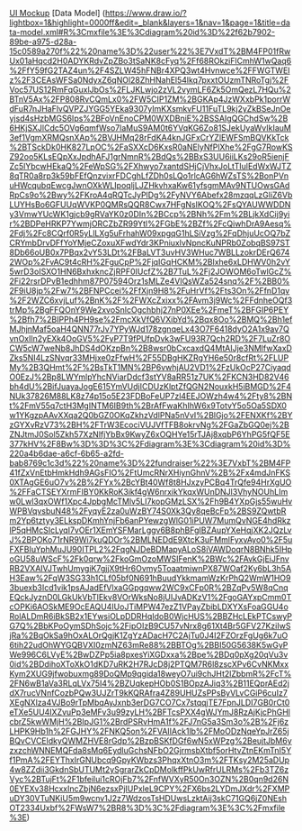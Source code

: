 
[UI Mockup](https://www.draw.io/?lightbox=1&highlight=0000ff&edit=_blank&layers=1&nav=1&title=v1-wireframe-draw.io.xml#R%3Cmxfile%3E%3Cdiagram%20id%3D%226f50328d-9b0a-58cc-38ec-0448aabd5993%22%20name%3D%22Login%22%3E7Zhdb5swFIZ%2FDZerMAaSXC5J11200qRo2rUDDqAamxmnkP36HYP5CkTtVJL1okRK8HuOjXkf2%2BBYeJOWD5Jk8ZMIKbMcOywtvLUcZ%2BXZ8K2FUy34K6cWIpmEtYQ6YZf8oUY09aJjEtJ8kKiEYCrJhmIgOKeBGmhESlEM0w6CDa%2BakYiOhF1A2Fj9lYQqrtVlc1ta%2F06TKG6ujGwT2ZPgOZLiyM31LAcfqqMOp6Rpy%2BTnMQlF0ZPwvYU3UghVn6XlhjJtbWNbXe%2FbhWjbb0m5eksFg%2BWFsCNtelz1S50aL6q7oTrftvC6iBNFdxkJdLQA%2BKDFKmVQQnA6vr7p0guVipY9yfTngYqUKnmCFBN1jTWnYbHoOCx8o8U9Bn6TSAz7qG25u384MRZc8M%2Be2Y9DwthGMCGruvjg6Q%2FouZLimfYifnXM42A7uoyFaOGNPMSLCQ9hhL%2FfQ%2Fy6hT2D2gmgzQxJHrfOQiTT%2BWkZ6TXmbg%2BTAmwj2Z2U1ZxfS7NweBNG15NuwuiwOnQNwZVpALlQJiyJOBQYPejGc2Ca8OixKm2XF1DPQcsb0nIW4xGP0QQtPMOAdz9hvQsW9m4IyxvBehRRwv8DMfB4vdn2OARgKZVTCNtUjXAK%2BjnaK5Fzz8i5aEwOXYucfyNyNbghAy44PSPYSJ3zjv3apEL2TDPI9YYPp9WYQzvL5uawmFjufKaMFwMW%2Fu%2BjaAJf8sqlr5CA3KzsgnAW6d%2BfOZWcpLRpDfpRN1iHPw5ndEPOZ4%2B1iRe5Sc7ODJyXV%2BL8g%2BR5IWT4yfkiZ%2BzckPNqxHkrOFGJgKXVfiIc9mkS4JBUP0T4Ps8%2BFKTbLbrtK0kDaYLR1KYK2f%2B%2BIYBit3%2BtYr3%2FCPD9Xw%3D%3D%3C%2Fdiagram%3E%3Cdiagram%20id%3D%224d68cd77-1ab3-76ae-d277-500eb405ebbf%22%20name%3D%22Admin%20View%22%3E7V1dd6M4Ev01eYwPEiDgMYknszune7dP987s7iOxic2ODV5MOsn%2B%2BpUAYfRhG2PJFpj0mZ62wNipW6W6VSqV7uyn9cevWbhZfk3n0eoOWvOPO3t6B2HgWvhvMvBZDriBUw4ssnheDoHdwI%2F4f1E1WL1v8RbPoy1zY56mqzzesIOzNEmiWc6MhVmWvrO3vaYr9lM34SISBn7MwpU4%2Bs94ni%2FLUZ%2F%2BWmT8L1G8WNJPBlZ15SWc%2FbnI0rek%2Brw7aL8WP%2BXldUifVd2%2FXYbz9L0xZP9yZz9laZqX%2F1p%2FPEUrIloqtvJ9z3uu1t87i5K8zRsg9Mq3%2FAxXbxH9zsU3yz%2BpNIrfJyLvsO7sx%2FdlnEc%2FNuGMXH3H8OOxZb5e4VcA%2F7P%2Bjci92zxL%2F4ye0lWaFY%2By0as390N85TVerRrjz84zevbw%2BCIL5zH%2B8vRakiYRuT1N8kpNAKxeN95uFT94XPz9K5H8jLI8%2BmgMVfL4NUrXUZ594lvoVYjc8j2fVCkpuu87XbBdvxxbNvXAq24MK%2F1b1E%2FfYYD%2FUcGwB0OkGBFe1E%2Fkz35RKxChYzECdETxAZ%2BKipGfbSkQIJXXIQHuU9h5uF3WcsVXNuT%2B9ceCzHKTF2yWWKPDzSTLilnnMat00hXF%2FIrIH5kNzIsffIUINMaTzsMqXiT4Wp5uLid%2FJJG%2Fq0L6tiD9xyzE86FiCMJktiQS5aeCoPjhpgxnj5Vk0RbfUU%2FlQCr%2BWp%2BOy78hYf%2BAfLNoFebxT9bZnCV0RxD6wzxcX1zmYaXJWfk7P26xuONk8b0SAdw3W6nG4YORbFPvD6l9a1iqD%2FyWxvi71Z92Xz%2Bcvid9fd1GuQBk%2FUVbYWuL%2FuD3bZQpn9LKGY2bxeq5ip3FGl5ZpgYyiFXgCVEwwe7YhcgGrucHroivByblNcezke9APZMcnVEbmEzTBCtPmmjCRS7%2FBlhXgsRB7sRq%2FEhM7jgkjqsAEiBAotXru%2BSRLXDZRQBKXLvLunYAJb49kFErFdSUYsdNRdtL0Ks2gran%2FuPTVLSCGgDqn1bRa8M9fSleTcFh70QDQblzctojybgjOPFdDziw%2BhuJyNlqvFPA6o0OT0XNmDFBtMorQIp4nWKC%2FvtGYtxHghqepUiAvBtCC%2FL%2F7%2Bkq2tIH4M8un1FeEzSOVY84WUZZzPuz3Sgf%2BuyuKPKirP7VennD%2Bucx%2BucEGvTPDY7p305hqLKRC%2FfbYpp5wDcAuPloauJpGlvyMuskxcVocXrXCFwKwswpEw6dg%2Bfnc5WAMqrj7kQWyDgKnAlNoChEqxTxtyhbx9ttwcU0YUAUYA8GJ0PgsRBASbJJFwRIpLGCbBQm%2F%2Bos3T5%2BdEGpC0TKFsXuyXJUSuIHpJqsYlnkcbj6jt1PmCzIIx6LbFJx00ua5%2Bm6elGF5sW%2FSzckB6uO%2FEwAi8%2FIehKwKPtgWK8SsPTnE5dp9iVOyIrHYxsiw9vS3wmPyIlw7JZ0AXWiC54jMQiKjfKkFhIziXc0u3jV%2BLqZVSxeV18GnJPdqrXsJETcA55BPSBilvE5zrbEVf8tXEeGI8Nx7wsDBZQgJafWvo5gDonB3JdwxPraWNfhmFqwxRzztyURNUY7HbG%2BEta2HsMWV%2FwfZoZkrg3G2dKHs6tl3QjJsiFmZs0a9FcneZUECOciyK2wKwXQE6NzYJiNdjfCoAuEF2W7nhij%2F5YuTZsllc2KnQDpHav1xFj%2BMTWN4QwXUz3s1RMTBb4PAx9A37R0wXCh1UNWA9EH0qT%2BdhMmd50XCf6Io3d88c7DX8H6ZR7n9YtpvA1f8CN3awflJ7VeO2irG1QXZhjViFRV8fWA63g%2BL1K5UjVh8vKMKnfPzJ6gVnU9gjdxbQD5ktnyZVP3AJo4FoISEgYVJGm9FlWzI9tVw3b1eGYxLFWeZr8W262V02C2K67Gfg2rR5iDgCr32Q2Q%2FrFdMQWA%2Fcb7UGMY81DVw3d9kRQNne%2BaB60mvisrDFDPd5ObZbgnKJJhDNeXLYePDFcLwwU8YGrmbXH93LT5uvMEXWunuRTXF1e0fwvXkfrqdTNcZjdEesdxfTHw%2F5qmWTjU0MU8WDWRXDEfMHSSax60mkguvAjJHZO6J6uVYZQ3EAmTAJXu%2BnTR5vWXpkNG7g4U97lKS9NdoGAfZXB0E9dx40Qy46zssdwj03VfhulmqLIRSV2BQPXAFQ3QDzRZXuvllGZo18kNx%2Bl2Ev8DI%2F3XZPMmumEsVKf4OSDsl7c8T5N%2FFNoyZUHyOf1o7mCQQc%2F5chUw%2BuzWt9pKGzDiGFjEkadVnXAUWRQxwERWwmu2tR1s%2BzOPCYUjNYz2dJu%2BEbGqgM62EGuBvmiB8AD7Ogu51uV7owUetUCftcBAAqMuC6wLR8Xa6uHYnwqQKCgUJCROk7LtRyq8HbBkaffR2LrhyLIWhPxLGpsYWh7conTjNsdRE%2BSIWNGKSeU2B8SKgxGq1lB5l4TKar30NE6PR6dHh8PxgtEAsMSEyqFNfaPJMVBJmmPoMzlxdvwR%2FlS%2F7%2FJ4I0uheU2NqWCaR%2Fsv8ei160p2NgfxaSFUk0vKMidQBXIKutBYsgTaU5jMSJvldrkz7S242vSIEFTmQgpg01ZABxSAVh0wCqBgmRnQPHkDjGi%2BiOhexmqGZOe4BlrRR5z%2FiwxP3OrVv6ubsDyyz8Yl8pJe%2B0%2BU55%2BVZMO3PMVDaZYv00WahKsvadELRJzAMVaPz%2BRPfaXpwM%2Bea7fpWzaLON%2BTh9kiyrlBIqCDwCqvBgBgjPl0kRpf4in1kRogxny%2FrMN4NdIZbjmBTWb6kkZT%2BoI9MYKouqSNGDUwQlwzMEeSqdSWBAOXXW3ddxRAPXdd%2FygAHg7Z0o1tS%2FAAKvrYAyAuxT7M17H68v2K6wkWdGr%2FVab3%2Bl7%2Bf6RbUhNfVTj6HI6SZm%2ByKho1ZiUupT5hXGINLbyHjqNno6M4yhq8q8FRXErFollhkacjkqci6VvOUSRdTVVFdXH3Dba9BJbLroUC2xZZoLTvJc2GnSf6sfHlaXBxnktWhOcBGQPhewp1g0sMrVRPdRdvfQlOgOGYlLXtVQCSY3QG3Pxyp2jmbh8BkkN2SAxrOCaqitM7QtS7%2FSRAciLeTfXH6wp07xrkASjrQM9h3M8dlVf1cRyGOlvkAXqsyRB75O3002CnaIuxlJ4clRlbtDpi0j8vaMv4p4o9Wuy2rGgV5be5K%2BsUTaJnrflo4joIe0PHgsh3WmzPsiaB7enKo9gtFgxG%2F0kP5TGx6RawxSUG5RH%2B1fxnrZ8G%2B09HttFKxTyL%2Fx%2BuiaySl%2B1mnHc7aUU973oTJwhc33JtFIC63yideMGlJ15fenQWA%2FePaJZFeTrYDm4dYLwXK6YP8rJrUzDJIbOje9UVnurp%2BAMkp9KalsTtboK1gprsX6EAgK7Vd0Mmxm6o9C9CdcQ87RihKmVKJ2hSzZSCiWO5CFoVV2KJ0sUjVEfBGaPSZhZnHvFqulaoLKITSw5olekF%2BlgAus1jLMZnivGpYTDF%2BHTwCsX4bguuO9iSHLq6daDPiycta1NSkuOOJTlnleS4tDDwMiU5tDnUoEpyXIXxoH0iZ20v%2BdsqyakVzeDozhVXIJqnvxuNjLKArxtQ%2FQv4XMl2iJsqzOkIdO8Kc6Bk48vXdP52O7V2JyBNrwY9y267gz2wSSmb8c%2BzU63FV66YgRtO8ZVr%2FplNwBXTW09ZFJJ8ZdVn1Sgw1E2Pxp0Go2mO3N9KZExxK0lxn6BJZhZhYccv6Mho%2BkzfA4st1xD3uxnNk1CLzOjIkxTxJE0QihlW5Tm7q%2FGkWj8N5klIzJky3eiNgkLZVNkNmf6xJKSrVH0sodzDmk7QLENLKOuH3AhtOh0xaHHMtme0abh7E1TSJqOLJ5GYBjZtue0Mi%2BzB5gQk5mjrg7SGTZ06gdND6jTWUOqmSh12mxhVQ7krkbkRpnQyYHyC6b5vGSZdRbLNUoyxUva4IgmlZbLzprRVyiLZYgOHz3BLMFkT9iSH1nh0uZM5ctGGCkQvOev2ZAu092Qwiqe8cHXr1j3%2BT2qeL%2FxbR5M9YrJsS0qPHm57bPanx9%2BcpTjSwzrP8csDr90FnKv2ZaXW0tpdoGKKbXOqZu9qd2sdNLmdnuQczCHX7gY9KF4JRNp5S%2B30ukHUvxSD5BzT2yvR7gi2xspdiDwNaEPJYacCxj1Nuyv0c66atLuWqk4oOQt1MFWdO%2F001zFCyRmmQ26p1xGT3nlCKDkDR2%2B1bs8OEThFEagXc9mEmaSOgGZ21BdeiivMv2%2FmI5xnwGkD7yicklPE1CxziLPuWEWkc2msg36Q2utmFRGbervC0pg4oz%2FM58YavjV1H4PpmYYvYcanwgg82kr%2FQEcQJAPNVQHa%2Fo6LrZPtUkMvsxdDyJofbDAyj4k%2BkuDdnm7TN4KXmkx6wLWJsSQHFPoS0merIN0X62NdGTMv7Xbn7G5JejZZfKeEmnzWBofD%2BPeNGjoiddhtj%2BhVgSXgHblli65cmt6gDd3PA7NFSxMKUZ7FdKVDptn7kuVSc5VAIfF79sl%2Bjy0BIQ2HRFmKoqzuOjMWuocsxb6HE24WVhMdSU5XUVOFUPGtcnaWL3r2eKrWvsDJL5kFSEKzPEfTtOzsr%2B0%2Fz1kLK%2BO3sBp%2BFb9eL53WvkBW1aLLrzsKppVCgUp7sopr79W3JFeTNFuHK1HByhTATWoNG0aoUCHOAwIgyQzoU6EWq%2FZRMn%2FIskJ6FTJ7wVTT5q%2FRfhBZzl2zAeHEsyAd%2BNZgJAc9AtMIkJaCHW0EeCRHfu46R42%2FzYUGdVtf%2BpCyuWH1vh224qNs25sgx7Nc34e2CwN%2BH5IDJnjUwQS2uItjo6WUhI%2Fpwncu0Mdttoxmf76kH43wwpapIyp%2BVE33Dp%2FDo026moQBisoC4Ol6EXDUlNctNdRU2vitTWqw6SccEu3wToLL%2Fw8hC2iAt0C8t3BEDdTmLSQt6QZh1zaEE6vxA3krR323clktpRIr55aFRitXoo82OqiPjqiP%2BmxeVUr51CBjmiZhfqtJZ%2FWOw%2BYdR3DBSFXSTU1AsPdhhjERhcNFFMJDWkcUrm3xj%2BLWFlVGDS2OrO0ju8BRw6HZvC7s6S%2B76NrK7XgMka5WZE0JWoU3YBOYI8VQGUjUSzdMiYFkQ54ShyDt%2FKVEZf6Io%2FdRXzRQUofXF1lfG236IktTDMA3HIk8oSS675dvaNOrpsH8Zqtwu41nFyB%2F0sNvAEMLWUoI3UOYMyfQ0PJJkxPPfsBSO5dndm1JYuCwD3K8dhQRQx5%2BNm7bkBu2B74w9zlBVcy%2FU87yid1VtcWG06uo6p7TmA6f4dRKUwOJotJNvoboqetx6uV21FPEFXs4lh49RbYn%2FZx938vnInPu%2FlP1Gr%2FMUsKIdrcTR%2Fc1nUfkjv8D%3C%2Fdiagram%3E%3Cdiagram%20id%3D%221e8356a6-74eb-3b2a-6d47-e20c09198b5b%22%20name%3D%22Donation%22%3E7V1rc6O4Ev01%2FjguQEjAx%2Fg191bN3r01md2t%2BxEbxaYGg69QHt5fv%2BIhDLQcgyMcZ2KnaiYWmEef7tbpo8YZoen25Svzd5vfkoBGI8sIXkZoNrIsDxvi32xgXwxgzy4G1iwMiiHzMHAf%2Fk3LwfJz68cwoGljR54kEQ93zcFVEsd0xRtjPmPJc3O3hyRqnnXnrykYuF%2F5ERz9Kwz4phh15W1l4%2F%2Bi4Xojz2wa5Zalv%2Fq5ZsljXJ5vZKGH%2FFVs3vryWOX%2B6cYPkufaEJqP0JQlCS9%2B275MaZSZVpqt%2BNziyNbquhmNeZcPWMUHnvzokcorzq%2BL76Ut8ruh2f7GCE2eNyGn9zt%2FlW19FuCLsQ3fRuKdKX59CKNomkQJyz%2BLFtPsR4yvmR%2BE4prktjiJxQEm8HLLO3iijNOX2lB5%2BV9psqWc7cUuL02X2TffPh9gc0g5tqlB5nnloF%2B6yro68sFc4pfSYmrrodPWq9mmwjqzY%2BCnm8qoYssu23%2F7ss7CabwU%2BKdc%2FDpmLHfvCStjBEMbP5DsJzsKZ8lPWtsS5C%2BxJbNmKLz7LgrXsdjGk927Gh9rsL0NbD9hvgg7zQD48WqT2XPykBy8V9jWy1%2FleAmOaR8JEEZTsUeVMUyl8VFn49fM675iXUYjn4dPzZT2FpNjYPK7wN9e3OJ%2B6cWsuOVJKowdxuvvpQWsY2lKMwovDbvWMDFfc%2FnOoJQn%2FG8SikurzvalOrj8TPLwkFIOYKwutBOyBCD7R0qZ9mRW5LJ6%2FirngWbqKgeP4a%2FCVgeQiuxFvLHXeA2Tyxxg%2FlkSCzdJ4oEgUNu7Oa9M8p93wMFT4uA6hkccxzY9hG1nGBxcgIO470iYbDgkrjQYBGMfe5h4rmfZDjJN971CwzQBJgCJXgy1gVXkL2k0qTj7q0AIq5P8paBgOPtpkQELojabzxZzozaFRfSB62FidpOJuQomZiimJaSDBnsKiEjEy%2FvPyzRpAvL%2Fx6S4Y2Tkr%2FpQDVM5mB3gS5pb9E7sYJLdS%2F0TZJ39P2XU51RsPmTN4vTiwosrKPYDjiNsy1vecSoxlkMSwJVAjDIFxd6GQZCdRs1EGg7bwyNP%2BNfCXpCFo8ehMGo4VFXh1okOVniUpSPoO5SlBVKyOjdfCfJXE3KYpOPwh%2FCDf8e7Rzg1CqPa%2BQsau%2FRfNFk%2Bcp7EP3JfmjVBchW5opAD1I7RyguvO4MGkN1W%2FeZAkKuirpE2dICsqp7PSRtFcP%2FH39LPGvfVvDKAS2DoEvZQYQ9r%2Brd4xI%2F97uYR%2Bj2igvoCHiGPUfOI38SNbqK9djou%2BXjLrnXh7bjA1pIgzOxcO8pCccO0BprKA45ND8CvLj0ZVKBeYjKwOtB8CR5noR%2Bv85AKQlZWZ2iWJo%2FZZbYNWk3TyoBWgAQtWXlhX1GotKQxxpA7qTSikRaJyGri%2BMWSp9cqGSGoGWmPSVgi1yPkZDh%2By1lUEY3V%2BU1Is9TyeHmQH9mbGVL7ytXm6K5EztSRpRHUr4bK0ir56gTyLbAVU3jHTF3ox%2FWKAwJXRUUvFf%2FVtKpdxkdQ5vof9dl1opWFUHlB7fXFXwu9VjLfq%2BdWPalbJdjohX61oaufFfbS6kjlDZWopsDD7YzHmyZeV8%2FEa%2BLmxGsPgJ0NGfHvsfDzKwzdTxaqgyzM2ZAXTx9Tnmhfdb0B3hvwtnSuB3C4yH7PfZaddpaL3C3Yu64f1Xt0arS0el8e8cgUXHMI7BHHNVRTc%2BuwPcQMiHb%2F9Q%2BvyYBNTEDqH0ymsDvUQgelJ69A2Kq0lQcrnIWoCxYLiEQzBJWKxGw%2BN%2BdEpWTJ6FIUIk1IawXLO0Powt4KdTwjDRDCGgZA2M6e620QjbOmwTjwGYQR3xHXPSIlAmvZ3dNbd6rjQluZmriOXPSTXMcbIhfCQmWedXjdMmGfMKqmu4tkwg6lxS0T9oYQw%2BAeLBNiWGFcNhN6fc3162dCDMuAe%2F9Jf9V3utsYzdzJdDZSrE%2BACKx2bQVZJeC2g0xVGlx61cNWrG4Roog0DckSW32S5eftbULNCMOKVpThmpuwrjaFc7ubbk1NgzU1YQU1Mi1Fc6kOaoRV3Q1vyd%2FCEjz0o%2B8iZ8v10HzlKt9pmfBMJSrelJ3yBRYFZ4IronWx59iSWw0qy4BQIeR5OV3TwYGaYip24axOXAVUpo6uUwxVGN1z7SZh38I4e8ithUMYbygLFQuf1Up2Nv57xoB5ZhzUUUCr%2FK%2BXgEZca4xczyKmY9seIRhanPRdt%2B6MgkpWQdpJT8eWeEW2kl2B9eLv7CdPKp%2FrhY%2BqBdPuq292BgSKJEXb3VUj0iIkFwZI2STbGyF17eEOoUBjqLoUnXQ3kN8F5Oo4elGGQs3dkM%2B5%2FCI4q8oMTThj1xoAZ6JScxrly%2BmyxFaVJfIoSzlwFwTC8mmtTFm29%2F2ApcuJ4qTiZG%2FyMEl5TWOMMHYMm3iO50rZ4fjD1YiMXRd7BjFsQzA1W6FT6KhcSJfmzA4c9jDa%2FjqAwxZ9rHpITqyoO96aBfbNw%2BhNAlBoMq8sz5%2BdyEn3yvK9aDOBElLVH2lMN34c%2BFeGhq5Z9jxwPhxlJlDauWQD7A3XbJWz1Xw3RM87UclCBbVJd37ciUxZKjL1Z0ifxcaRIy7BmAchr97MwtRfRvXnmIozfUgG1VMz7OFlkkPj5mqOgjOZ8ptjtLMkqFY54qSWcc8ZFQBmaH6nwUaYPv1guPVkvv1xQ8gcew4ysY2IoMHyAK%2Bg6KExwaIcI45p2oY3FKZduoJuzFcL8x1mZoZilnYl%2F92Yr3MOhJdlvlBlko%2Ba%2FOLE9yxsPhzxdaC6dMFHiW6w1nivXlxVio9%2Boht%2FXmrb3ZEktbVPU1vbGoYGOVA%2F%2BqzUtjdu10ptnQ5fXnqjtnqoLXjKWk%2BShqrTtTVHnD3ROmd9G%2BpFua0DxaCvNKbM58Ii9e8iuypEdDGh8wD6eAQXijoXe9z2BupQzQ%2BOSta56bhDkd0ebnUFOq4DJaNPSnb744YsZ1zSXMNBbtXB%2Bf5sFwpRf8Q85JGwmWV88%2Ffy267hn04wnsI0XEqAjdZZD3%2BqochDhz%2BHgeb%2FAA%3D%3D%3C%2Fdiagram%3E%3Cdiagram%20id%3D%22d6caa9a4-2948-be9b-b03b-5c746f16d7b9%22%20name%3D%22Donor%20Page%22%3E7V1dc6M4Fv01fmwXQnw%2Bxklndqa6Z6Y6M7u1j9gohmoMHkw66f31KwHCCF0nYEs2TnCquo2EAd9z7r1HFyHP8O3m5Zc82EZfs5AkM9MIX2b4bmaavm3Qf1nDz6rB9q2qYZ3HYdWE9g0P8f9I3Vh%2Fbv0Uh2Qn7FhkWVLEW7FxlaUpWRVCW5Dn2bO422OWiGfdBmsiNTysgkRu%2FU8cFlHV6vGvxdr%2FReJ1xM%2BMjLpnGay%2Br%2FPsKa3PNzPxY%2FmqujcBP1a9%2Fy4Kwuy51YQ%2Fz%2FBtnmVF9W7zcksSZlputupz9wd6m%2BvOSVr0%2BYBTfeBHkDwRfsXldRU%2FuS3Kb0PY%2FsYML56juCAP22DFep8p%2BLQtKjYJ3UL07WOcJLdZkuXlZ%2FH9Lfuj7es8CGN6TbwvzVJ6gIV8ufU3%2BEHygry0murL%2F4VkG1LkP%2Bkuda9VW%2FKnuPm8hw0hp26MBMw4BkFNlnVz7L3B6JvaZrD9zLft17JOgzazZBjsosastGfL9t%2B8rJlDzZeUAbuCvp3neUnwRc68xGaHpHsXefaddGzZMX1NOyU2dkQbI9OWjexBNnYVmBhLJr7LUvotddqZ7mH3tDO%2B8xa3DJTHbE%2Fvtv2DJF6ntC0hj%2Bz4O%2Bo7cbr%2BUm7doUM%2BlZMdvQ4efBCIo9kbxzZQtjWnkcxFFv9Xxg3XsOUkCYr4hxgUISzrM%2F6ZxfTaGtr4Ims6XMgeH3ekkJjQXHUvclhv%2B58IYpxGJI%2BLDo771m6g2vecyq%2BKXh2WNOz5uCxxxfjta2CJDbDESTgcAl2cf54y3vFpV4aCG7oDMrcv%2B85SeXAM940YY99nqX7f5KzZ%2FzRgUQtl6Y6fll5wdeaqX%2BIsRapDObZ7HZlMQ%2BYR8lz%2F%2Fv5E%2FHkvnvuWix3Poj5rmw4WALLl2O%2Fac9drf0TmiqUgEbjnzbV1DuimVYf9SbmB9oTli%2FYwS8dUS97ULl1k28tKHVuB8T3J%2BIs8oCpXMQJBuoqYQbv89suX6AfIejUqNgIdDotub%2Bu37AuJHHtoGOxrcl8y%2BU0YbM5ucZ6Z8uor89T0rbaA%2BXpuUobCi2DXNudfo%2FyJuelTc3Cl%2BYhLoRa0f%2B%2BIeklbS45WBKs1LCxsDxAAAlcFko47F7KGI0NrOPMmCyHb9QAVoiK4ISThwVO2Jkz6jCwW5d%2F5gTF9ILFQJBzLRg6ivZhaXRcSctCj3zyhRtOHxUj9A%2FvO3HWp0V3TZWNu72LuYcrhSoJiUJVIAEsSUkb5eqWi8YYWZir8gBYeLLka%2B%2FFBLJZ9w4VUAfZUGF6OS6f5ALVFEQfJN0r8IF2zQyxKdVrutMyKItvUG3W2L99XY1IYrEb1jgEsxxbAwggAy7JlsJASL9FfC6RC7UucssL4ok9Vo%2BtLfzDlVjDj4L61g%2F4YCDYGHIJjo1wmAwXCGW87f95u5Yr2MKXcri8GnSKYjyvn2AAglq5xC1CU%2Bz3YkJEj0inAnRkgpAQheBDTzURKhjDAnaM%2FI2Zp0%2Fg9m6C%2BENRSnU0N1nLl7UanIH8nOBv6cHa04GxBFdaBdXJLrJPz%2BnZ1lCVvuAlDavl2OXzZ3Xd4ibwvbTgtVhRgkgMF200chqU2BhkjDHQElrf5aMpSt9FiJzGM14ItUesCUhdSYUruecu1YAmdkdx0awlmnXIXGFKc6uidGr%2FaeC4XWdDIQvnxsdo7BsKz6mMsl1N%2ByyKaTI1FNjbppCyFHgXL1aliLNcAPM%2F0PWR6YxuRvl9kTSymxk%2B2DqShqkOlXHbbIO2llUxIK%2F07Js%2B0c%2BbSSzA%2Bh3HRbNzFu2BJD7kXSNWZrlIgDawFDmAZl8jImtu4map2WCYh5MwtwzGBJK5CLVmyWnLpqU3jocgJBZMh%2B42EEYVhd2UYDhW5gzHE3YmHMnpNm2rc8PVMLbt6lasnF8uzvpQX5C%2BlchtyjljlygXCr0F9iPEgoEoFHQfI9elbOZm9d307PmSbyKYWWrkooEPQph9Wwg4gEpewJh6HhJWp8UEl7HAMLylhLbnQNElYTRJWeppMzR0ZeQLQ2PLs0Ym1Yed4Nawll%2FN%2BCzZEDnLvQ%2Boch8jViVhLHtm%2FdxE7PmT13NmyDj%2FpNVVl1UvaAbQaWVXWlqXRB5W0wzHE9pvoaZO0NjQjetgUFfr1AQcvnyk%2F4fnMK2bAyfOsmzwhPBOqiQCyJBs8RwkkwK9hX%2FArqNsDlKNEQpzt5vFflEi%2FptsnWSRQzKzyJWPZPBi0fCqKLP2rJOOdyAGvQ7%2F2lHyIWR2lkQRLkiyaxUw0rSuBDXGJANOQnwHzEUAkSwGRDt%2FAPW2y2wMJ8lU0RZJekcQ3xUjinTGSKFgVAIwk1WT3KZacN5ZYWCy0mQa0UIGmWAIto6SCSqUaLSYynZtMtvs2mbQlJgWzsEEy1c9nTFw6L5cc%2F4Jcku%2FXcnmiuM719sop0lJHjXCROPHmmlpdiQKBfQBddSvPefwZqFeARRxFAVlbAbLQ6iDhBKsCWD0kwuoC1SldsDrQ8LaD6Qd51N4G1jcCH7W3u2u0HGX404eDcGGp9EqjXrJwGhMOry7ZoP9pGhQ6vWd9TtJIAdSe6PIOv%2BHaLiVDj1Gq0EaOgvE%2FWAC6j%2FMd%2B%2FiQOsDpLl8Dd40O32UBUAVEhiuzAKtgQY9VBSeH1%2BXwLpJXNdLn8NBzqyoc%2Fksw%2Bfsp%2Fu5ZZ%2FR3aJrr5O%2Ba%2FN3l45nG32Wotfm7K9%2FjV%2BPvgwppH9nTXafr6UCFRJenuz0WT5s8XZ2nX1DKu1DVRIWnf94EcTJ5%2BhHwn1PDu4drN2H8A0SfYfWpNjuDv7T8wXVres8ddMCbeE%2FL3SqPt9WKSQemCTbN5RVPDJNVo%2BsJDPOhVWp1lYXcHqrxxFL7KiKr78vsZbavtmMokzjlS5USN%2Bd%2B6yVaGBnYh7qFtbdle%2FO2Aatsi%2Bflm0pnBnvjjhFf6U5RwqC5jYI0DKY4cSynMUIdFkO%2Fk6ArUHg96sdXGChsy301UFj4%2FQSKw2XhMQSK%2F5Ign%2BKECkrznL4nMSBZTU3z2D0FM8bAEYu8suI0ZjmofsRfNnKBnzbSNmbxFMzyQn1%2Bk8oK2d80tXAshRLTF3%2FwzDNkeWIaGAg7Klh3eJGH87Dulq0%2FP3Hu7JwThZMHTKnQxjn%2FzTL8IAYNllEITJM56aGdJnpehp4Yukuki56nP1F4aiIOimla9sXzsA9UrPWRTsENi9PyMLVsec0T7c5NO3HY6QPVKVW0o5v7X5KvSiEMhq9ZSNge%2Fwc%3D%3C%2Fdiagram%3E%3Cdiagram%20id%3D%22d844a2e6-307b-b32d-1823-4fc69199426c%22%20name%3D%22Collection%22%3E7V1dd6O6Ff01fkwWAoPNo%2BPcTNvV6ZqVzGpvH2Wj2HQwuBjno7%2B%2BEkgySLKDbQm418qsmYmFzIf2PkfS1tFh5M03H99yuF1%2FzyKUjFwn%2Bhh5jyPXDX0H%2F0sKPquCIHSrglUeR1UROBS8xP9DtJB%2Bb7WPI7RrVCyyLCnibbNwmaUpWhaNMpjn2Xuz2muWNK%2B6hSskFbwsYSKX%2FiuOinVVOmWPRcr%2FguLVml0ZOPTIAi5%2FrfJsn9LrjVzvtfypDm8gOxetv1vDKHuvFXm%2Fjbx5nmVF9dvmY44S0rSs2arvPR05yu87R2nR5gsUljeY7BG74%2FK%2Bik%2FWFuXTIFLfGXkP7%2Bu4QC9buCRH3zH4uGxdbBL8CeBf%2BfOQuglcoOSBt8g8S7IcH0qzFJGqRZ79QqwQN1TwOommEB95jZOkVv40fgqeJrh8lcMoxg8mnOg1SwtKIeDSz6qvy21Dm%2BsN5QX6qBXRtvqGsg0q8k9chR4dU9gorRmK7weO8LJ1jR9eQAsh5eWKn%2FmADf6FwqOGypOgeilyhApc9g%2B4QRJuVfsy%2BoITOEVwt%2BYA4yNbcobNx4qY9n2c7e7jn%2Bij%2BGu63Rcq3Mblj9zwTvmDyxf7oshScg5yoAHYVIab2ouaajCJVyn%2BmKDX4kuGaQA8aAIeyoCDiQpwDXj7CtMMkoK2X%2Bn8WJsF%2F90Th%2FFwaPRaUbAi%2F78gmC%2FX7Az42tVJqoMSd4oSqwZhGqgzy6shR4sYQEvc5giXP5C2jrFnndEDmziKyGWU8DZ9zRnOpEMfIFAikCkxVjDC1cCIQCsjcPMkuO%2BMs7QtK2xPcH1PoIEGE4kG1v935P%2BB32EHMNVq7rimdf7a%2BeCOO%2FP%2BAEh8YJ26AOBFdr7Acw6MM9ze53k5pXrIaZv6so1iw32YP6oQl7wDryqgws1cRE9Fja7t3HU6tHNgJ2FnYeVPe5yFgbHeYTn8Vazjcgq3gthDO3f4LzNrh03w7PCsM47ooEj4tT1f66IrD31s5CQhFpU%2F5AgmRJyu%2Fl4Onx5Bo6MF8vhK7L%2BLbHs4yU%2Fy4dHDBVuUx7iZUA3rwfTYfih02UBBBUfVZwMNXGAcq3EBEB%2BRZ7tdyYjKwI2w4ywWCMArBncKkJWjOLTDwNanHQoQw9YofoUSM9gcJbCI35r67VXIycMt9w%2BBHDEtekPgT40kvcSPLC773U%2B1B89eX3cUqDry%2FMbakaHFEO1K6JdrtPzFsWet7in73%2FJHicf5%2FhE0vKNz78sDXwVY0%2Buwote%2BA37j6ndjE9jJwrmXR7hg9obSvaybDMCEb8xkxXG5Htjlgfq4WFvYhwN7aAR2ednEt7APCXYgimF6cJcXR%2BZ4qLbckys%2FZzCyyPePvG8EeXk95DvMfyEK%2FCDH6LcG%2FNQI8KoFEquJHR3p8%2FClPnRTVyWKadRN3ZQM6ed0dm6F085JoiPCSRbLDDlvK5y2YIKwJjZRMEGpm2qhgqy%2BzRbRHiYJ1L%2FeOfQOndvFgOVST1bIZjl8i9NBDrw71Uj7hK9DjdSTdTbd0OvRSDlVrUbKsZPFstku3llX27%2BtGhFHPVklm%2BX71MLdO9xGRFFPFsceCIK4CS3ifSNuRg%2F1ZFVsBjfImvgAADcig3qyGvayhut9YhHvH3Ej%2BiejkdU%2F243iPeZo%2B9A%2FfVnQ0LGdy5nlCFqds0My6OCCrJUYctJW52zBBK%2FJhNYBogAEGrggqyazNMUmzVY2bqzz5rYxYK3Tl9UScT1qeKh1Knn2iWKHkqev2qM9RMmTM9ZKnhw7WRP5to%2Bj9HOIxntjxmpE8%2FRlReQFxhGG7fZChIYHuRHdM1CsIpfzpSdcOM8iu2neyGZaj62wHY8cAOH0OJWuypEhz60s5OYh98MeIZeH4%2BRRtTt1xbb44x5eAAvPVh%2Bns5Fiw%2Fz1298XWR6h%2FBlG8X5XPoV%2BdcRT5L0wJo8E8qja4ql3O3S3eKpWHy2eOqM0u8VTHkj%2FM0bvIyZGm4f11rKRdJl1KGiRvQCl0Yxk2SRNncDdLl6OTuQLws378ET%2BSDIGOEPpRR9x8Tv9Dvn934Q590HAjv2ozY4Io3Dr55%2B%2F1z9U33D9Uxjtsn2%2BRE2eFzBfITZxoi2MokYC0ZPTJl%2BBlH%2FlrIkSRUxD5jkCA6rnod86kEA%2BUXiEcuxEVSNIJ8I0gJ%2B1altSYXfihsXrUBq3vS8mzh%2FIXN3BpTNE1i%2FaNdTLBobjccuOxxcn%2BBdlRNO7iDq3GRD7oIKW3HhyL0XR7GVYOXUXXim9C3A5Thg6dXVv2MNKEdJQke9WCelYA6ShyhVfbtzsuwtWwLcjcFNfSHVzVlJtJxOTveBncMSVviOOoyqO4jex6JJnCacTsk7seKBMFhfADaFHuthtayc%2Bcgu4uHEXgnVcn%2BzxSCRAv6keGxEIjiaH5zUXxcZTxbB8qhC5dMQPhardFZczarbBjdt6g6TNCNqeFb5ismYqJWioSkZo5W0TKxoCyF3q26HeTPA%2FPzGw1vC1cyJQhBAaM3xFzgv8pOuE3N98DdPImA4ntnA7uZX2x8%2B0GcoV75br2cf8Qt8%2BIFDMd8z5gBa5Lhh2RR7DdFXaVhTndILrPe6yPblNeYpC3bPSshUYyU3J2Wg4uojWuja6SJjk3Lns8lpjD0KbBXbIzrptB64lyJe%2FHqpGhmeU3l7cETeKs%2BKOTnpV7dG9wJFVRuOd6x8twLdPIDsM8AWOa9yL64nwPbDWhvge0JNFk2e4gRG8vW2wwzNYI0G%2BwJElEdvTDgJvIxG%2BwGmxBYMs1rOucYdWG9xIvx2KHs6OZuDBQpdHM%2Fxnv9myeuNTQ9yBBBp447Dhr8e%2BMGdqG2jguV%2Bc6EigwUXckFWSUn38WuUqLQwuygqlVFGFNeDa%2FsPIL0ON9kW2owBeNGO6G59Bl6P0OCMEkO1%2FYJEXHcpVfEulRWLEZQwW0TJxO8RBntrcLg4e8JpITDsEQp5X3C4QfLcAN4lJh0i0SFtnw34OYAkRh%2B2jfrS8fQ3ofQcuT6NRvUHVBoF1xgYdZFC8okkCy0rsnQ1rBCqEcndqLl8wYNDbhMENyxhwFg2geDGTTRk8AAC71NcVb2nSDb4mfZ2z1errB%2FQUaWRvMm3wAO3VjLyueM3STSYOHiDgZvR1xduVbjV18AAxN5M7GCjerHSbyYOHCLmR7MFA8X6mG00fPETMjeQPBm3et9TLVm%2B%2BdfveH9U3b58SKuq7tLlMOJDV06C50MBXGs7epS1ILOKcTNcmbUd5u23vyjm9pRuIQlGz%2FtVbuoHiVUTX01rDmr86g0H7fAR8qWIgrHaFpDK%2BOOVoHRPA7IGdyBXsQ2NMQJu3FPVCjhM%2BjxPn3imDRQ7k8abBSJ3%2BohWjWDvXfSfbYz8Qkk0F7wIuJVk46cZ5Ah7szQds4Wl%2FKH7hKwfK79yYA20hyvVhI604zTID1DkdDGs4MAFNACeTCzk9EV%2FRKE4HNXE6FK6DGTvRTDm9exx%2FYHriOYTd5njMYs7ZORM0sJ8qckIYC85QvLhKAs%2Bu8PZFhVDxpgRlBLGW0A%2FFG62%2Bl17sDv99Jmk6eEd6S2oFN5Ehb6liDqKG3d%2FIqoHFbUAB%2BmZWeMd6c3Z9L1M4225dxRyFez%2Fhy5ua1FThy41162N5tDeHBpaN%2FwQpC64EWRi7eaoOe3zco1yHcovBW6c5C75qy4qWmuM5hpy0AH%2FMM%2BJeD9WJCREfS2r8Hw%3D%3D%3C%2Fdiagram%3E%3C%2Fmxfile%3E)
[Data Model] (https://www.draw.io/?lightbox=1&highlight=0000ff&edit=_blank&layers=1&nav=1&page=1&title=data-model.xml#R%3Cmxfile%3E%3Cdiagram%20id%3D%22f62b7902-89be-a975-d28a-15c0589a270f%22%20name%3D%22user%22%3E7VxdT%2BM4FP01fRwUx01aHqcd2H0ADYKRdvZpZBo3tSaNK8cFyq%2Ff68ROkziFlCmhW1wQaq6%2FfY59fG2TAZ4un%2F4SZLW45hFNBr4XPQ3wt4Hvnwce%2FFWGTWEIz%2F3CEAsWFSa0NdyxZ6qNOl28ZhHNahEl54lkq7pxxtOUzmTNRoTgj%2FVoc57US12RmFqGuxlJbOs%2FLJKLwjo2zVL2vymLF6Zk5OmQezL7HQu%2BTnV5Ax%2FP808RvCQmLx0%2FW5CIP1ZM%2BGKAp4JzWXxbPk1porrWdFuR7nJHaFlvQVPZJYGG5YEka9307yImKXsmkvFU11FuTL9kj2yZkBSeJnOeyjsd4sHzbMGS6Ips%2BFoVnEnoCPM0WXDBniE%2BSSAIgQGChdSw%2B6HKjSXJlCdc5OVg6qmfWso7laMuS9AM0t6YVqKG6Zo81SJekUyaWvIkIauM3ef1VgmXRMQsnXAp%2BVJHMq28rFdKA4knJGFxCrYZlEWFSmBQVKkTck%2BTSckDk0HK827LpOC%2FaSXXcD6KxsR0aNElyNfPlXhe%2FgG7RowKSZ92oo5KLsEQpXxJpdhAFJ1grNmnR%2BdQs%2BBxS3UU6iiLKs29oR5ienjFZc5lYbcwHEkaQ%2FeWpSG%2FXhwyo7xantdSHjCjVhxJoLtTIulEdWxWJTZ8qTR0a8rp3k59bFEfQnzvixrFDCghLfZDh0sLQo1rlcAG6hWZsTS%2BonPVnuHWcqubqEwcgJwnOXkWLIpoqljLJZHkvhxaKw61yfsgmMAv9NTUOwsGAdRpCs9o%2Bwy%2FKroA4qRQTcJyPlDg%2FyNVY6Abefx28mzqqLzGliZ6VbLUYHsBo6GFUUqWVKP0QMRsQQR8Cwx7HFgNsIKOQ%2FsQYAUWWDDNy3VmwYUcWK1gjcb9gRVaYK0z0DIn%2BCcp%2BNh%2Fm%2BLjkXdCij9yir%2BDPeHRKP7YwmjORCZbZR99Ytl%2FGbE%2BZf%2FcQiwhDrA9Aesq%2Fdj%2Fc8CQrf0R5yLlLXg5uFrhahW09xpgqG1hLSiVzg%2FqDhjuUcOQ7bZCRYmbDrvDFfYoYMjeCZoxuXFwdYdr3KPniuxlvNpncKuNPRb0ZobqBS97ST8Db66oUB0x7PBqx2vY53LDt%2FBaLVT3uvHV3WHuc7WBLLzokrDErQ6742WOp%2FvAC9t4cRH%2FguCpP%2FjqIGqHCKM%2Blxhe6xLDHWV0h2vY5wrD3oISXO1HN6BxhxkncZjRPF0IUcfZ%2B7TuL%2Fj2JOWOM6oTwlGcZ%2Fi22rsrDPvB1edhhm87P07594Orz1sMLZe4VlQsWZa524snq%2F%2BB0%2F9iU8jp%2Fw7%2BFNPCcei%2FfXjn9H8%2FuHrVf%2Fts3On%2FfnD1qv%2F2WZC6xvjLuf%2BnK%2F%2FWXcZxixx%2FAvm3j9Wc%2FFdnheOQf3trMp%2BgFFQOnY9We2xvoSnlcOgchbhj27nP0XEe%2FmeT%2BFGIP6PEY%2Bfh7%2BIPPh4PH9se%2FmcXkVfQ6VXibYd%2Bqx8Oo%2BMQ%2Bh1efMJhjnMaf5oaH4QNN77rJv7YPyWJd178zgnqeLx43O7F6418dyO2A1x9av7QvnOxIln2yEXk4OoGV5%2FyP7T9fPUfpDvk3wFU93R7Qch2RD%2F7LuZr8OCW5cW7weNb8JhDS4dOKzpBn%2B8wsr0bCxcaxdQ4MtAIJje3NMlfwXaxDZks5NI4LzSNvqr33MHjxe0zFfwH%2F55DBgHKZRgYH6e50r8cfRt%2FLUPMy%2B3QHmt%2F%2BsTkT1MN%2BP6vwhjAU2VD1%2FzUkOcP27CiyaqdO0EzJ%2Bp8LWYmlpYhcNViarDdcf3stYV8aRR51z7UK%2FKCN3HD82V46bh4dU%2BifJuayaJogE615YmVUdjICDUzKlptZfQGN2NouxkH5iBMGD%2F4NUk37826M88LK8z74p15o5E23FDBoFeUP7zl4EEJOWzh4w4%2Fty8%2BNt%2FmV55q7ctH3MgINTM6IB9th%2BrAfFwaKhIhW6x9TotvY5o5Oa5SDX0w1YKgzpAAvXXqa2Q0bGZ0OKqZkhzVdlPNa5nVvI%2BlGjo%2FENXKf%2BYzGYXvRzV73%2BH%2FTrW3EcociVUJVfTFB8okrvNg%2FGaZbGQ0ej%2BZNJtmJ0Sol5Zkh57XzNlfjYbBx9KwyZ6xOQHYe15rTJAj8xqbP6YhPG5fQF5E377kHV%2F8Bw%3D%3D%3C%2Fdiagram%3E%3Cdiagram%20id%3D%220a4b6dae-a6cf-6b65-a2fd-bab8769c1c3d%22%20name%3D%22fundraiser%22%3E7VxbT%2BM4FP41fZxVnEtbHmkHdh9AGsFIO%2FtUmcRNrXHiynGhnV%2B%2Fx4mdJnFKS0XTAgGE6uO7v%2B%2FYx%2BcYBt40Wf8t8HJxzyPCBq4TrQfe94HrXgUO%2FFaCTSEYXrmFIBY0KkRoK3ikf4gW6nrxikYkqxWUnDNJl3VhyNOUhLImw0Lwl3qxOWf1Xpc4JpbgMcTMlv5LI7kopGMzLSX%2Fh9B4YXpGjs55wuHvWPBVqvsbuN48%2FyqyE2za0uWzBY74S0Xk3Qy8qeBcFp%2BS9ZQwtbRm2Yp6tztyy3ELkspDKmhYnjFb6anPYewzgWlG01iPUW7MumQvNGE4hdRkzlP5qHMcSIcLyqI7vOEr1XEmYSFMarLggv6B8phBFgIBZAupYXeHqjXK2JQzLvJ%2BPOKo71rNR9Wi7kuQDOr%2BMLNEDdE9XtcK3uFMmlFyxvAyo0%2F5uFXFBIuYphMuJU90ITPL2%2FqgNJDeBDMapyALoS8iVAWDoqrN8BNhk5IHpoGU58uWScF%2Fk0qrw%2FkoGmOzoMWSIFenK%2BWc%2FAvkGjEiJFnvRB2VXAIVJTwhUmygiK7gjjX9tHr6Ovmy5ToaatmiwnPX87WOaf2Ky6bL3h5AH3Eaw%2FqW3SG33h1CLf05bf0N691hBuudYkkmamWzKrPhQ2WmW1HO93buexb3Icd1vik1psAJadEfVlxaGGpgqww2WC9xCFp0R%2BZqPv5W8qCnqEQckJyznD0LGkUkVbTlEkv8VOrWksNo8jUIJvADKzV1%2FgoGAYxpCmm0TcOPKi6AOSkME9OcEAQU4IUoJTiMPW47ezZ1VPayZbibLDXYXsFoaGGU4oRolALDmR6iBkSB2x1EYwsiOLpDDRHqIdoB0WjcHUS%2BBZHcLEkPTCswyPG7Q%2BbKPoOymSDhSojc%2FipOIzB9CU57vNrx8g61Xt4Br5GFV27KziIwSjRa%2BqOkSa9hOxALOrQgjK1ZgYzADacH7C2AjTu0J4I2FZOrzFgUg6k7uO6tih22udOhWYGQBVXI0zmNZ63mRe88%2BBTOg%2BBI50G5638K5wGyPWe996C6LVyE%2BwDZPp5ia8pxesYiXGDxxa%2Bpe%2BDq0pXg20qVu3v0id%2BDdihoXToXkO1dKD7uRK2H7RJcD8j2PTQM7R6l8zscXPv6CvNKMxxKym2XUG9jfwobuxmg89DoQMp9qgida18weyO7ui9chJHt2lZbbmR%2FcT%2FN6wB1aVa3RLqLVx75I4%2BZUqkepHOb0S1BOpzAJiq3%2B11EQprAEd2jdX7rucVNnfCozbPQw3UJZrT9kKQRAfra4Z89UHUZsPPsByVLvCGiP6cuIz7XEgNXlza4VJBo9rTpMbqAyJxnb3erDG7CO7Cx7stqqjTE7FpnJLDI7GB0rCt0eTXe5UU4IXZvuPp3eMFv3u99zyLH%2BFTcsPXX4gWJYmJ8RzAjKjcPhGHlcbrZ5kwWMjH%2BIpJG1%2BrdPSRvHmA1f%2FJ7nG5a3Sm3o%2B%2Fj6zLHPK9Hb1h%2FGJHY%2FNKQ5on%2FVAIIAck1lb%2FMoODzNqeYpJrZ65jBQvCVCEldkyQWMZHVE8rGdp%2BzpBSKfDGf6wN5xWPzg%2BeujtJbM6yzxzchWNNEMQFda8sMq6EydluGchsNFbO2GjrmsbXtbf5orHtvZtnEKmTnI5Yf1PmA%2FEYThxIrGNUbcq9GpyKWbzs3PhqxXtnO3m%2FTKsy2M25aDUp4w8ZZdii3GkdnSbUTUMt2ySgrarZkCpDMolkffPkUwRfrULRMs%2Fb3TZ6zVyc%2BTujFt%2F1bfeilui1cROjFb7%2FnfWVXyR50On3OZN%2B0qn9d26N0EYEXv38HcxxIncZbjN6ezsxPjIUPxleL9CPY%2FX6bs2LYDmJXdr%2FXMPuDY30VTuNKiU5m9wcnv1J2z7WdzosTsHDUwsLzktAij3skC71GQ6jZ0NEshOT2334Uxbf%2FWsW7%2BR8%3D%3C%2Fdiagram%3E%3C%2Fmxfile%3E)


